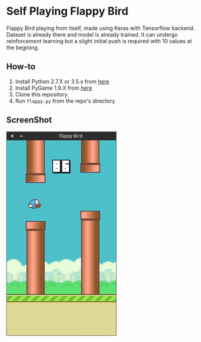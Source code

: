 Self Playing Flappy Bird
===============

Flappy Bird playing from itself, made using Keras with Tensorflow backend. Dataset is already there and model is already trained.
It can undergo reinforcement learning but a slight initial push is required with 10 values at the begining.

How-to
------

1. Install Python 2.7.X or 3.5.x from [here](https://www.python.org/download/releases/)
2. Install PyGame 1.9.X from [here](http://www.pygame.org/download.shtml)
3. Clone this repository.
4. Run `flappy.py` from the repo's directory



ScreenShot
----------

![Flappy Bird](screenshot1.png)

[1]: http://www.pygame.org
